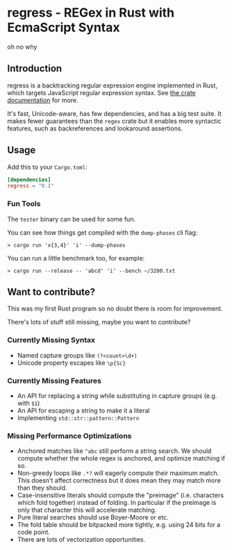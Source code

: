 # regress - REGex in Rust with EcmaScript Syntax

oh no why

## Introduction

regress is a backtracking regular expression engine implemented in Rust, which targets JavaScript regular expression syntax. See [the crate documentation](https://docs.rs/regress) for more.

It's fast, Unicode-aware, has few dependencies, and has a big test suite. It makes fewer guarantees than the `regex` crate but it enables more syntactic features, such as backreferences and lookaround assertions.

## Usage

Add this to your `Cargo.toml`:

```toml
[dependencies]
regress = "0.1"
```



### Fun Tools

The `tester` binary can be used for some fun.

You can see how things get compiled with the `dump-phases` cli flag:

    > cargo run 'x{3,4}' 'i' --dump-phases

You can run a little benchmark too, for example:

    > cargo run --release -- 'abcd' 'i' --bench ~/3200.txt


## Want to contribute?

This was my first Rust program so no doubt there is room for improvement.

There's lots of stuff still missing, maybe you want to contribute?

### Currently Missing Syntax

- Named capture groups like `(?<count>\d+)`
- Unicode property escapes like `\p{Sc}`

### Currently Missing Features

- An API for replacing a string while substituting in capture groups (e.g. with `$1`)
- An API for escaping a string to make it a literal
- Implementing `std::str::pattern::Pattern`

### Missing Performance Optimizations

- Anchored matches like `^abc` still perform a string search. We should compute whether the whole regex is anchored, and optimize matching if so.
- Non-greedy loops like `.*?` will eagerly compute their maximum match. This doesn't affect correctness but it does mean they may match more than they should.
- Case-insensitive literals should compute the "preimage" (i.e. characters which fold together) instead of folding. In particular if the preimage is only that character this will accelerate matching.
- Pure literal searches should use Boyer-Moore or etc.
- The fold table should be bitpacked more tightly, e.g. using 24 bits for a code point.
- There are lots of vectorization opportunities.
